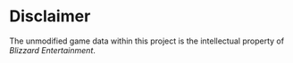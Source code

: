 # Disclaimer

The unmodified game data within this project is the intellectual property of *Blizzard Entertainment*.
